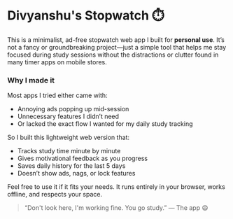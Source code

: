 # Divyanshu's Stopwatch ⏱️

This is a minimalist, ad-free stopwatch web app I built for **personal use**. It’s not a fancy or groundbreaking project—just a simple tool that helps me stay focused during study sessions without the distractions or clutter found in many timer apps on mobile stores.

### Why I made it

Most apps I tried either came with:
- Annoying ads popping up mid-session
- Unnecessary features I didn’t need
- Or lacked the exact flow I wanted for my daily study tracking

So I built this lightweight web version that:
- Tracks study time minute by minute
- Gives motivational feedback as you progress
- Saves daily history for the last 5 days
- Doesn’t show ads, nags, or lock features

Feel free to use it if it fits your needs. It runs entirely in your browser, works offline, and respects your space.

> “Don't look here, I'm working fine. You go study.” — The app 😄
